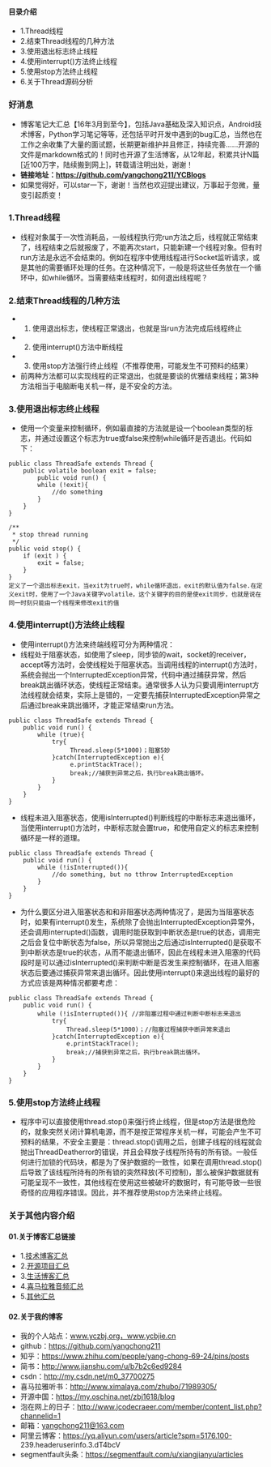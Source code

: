 #### 目录介绍
- 1.Thread线程
- 2.结束Thread线程的几种方法
- 3.使用退出标志终止线程
- 4.使用interrupt()方法终止线程
- 5.使用stop方法终止线程
- 6.关于Thread源码分析




### 好消息
- 博客笔记大汇总【16年3月到至今】，包括Java基础及深入知识点，Android技术博客，Python学习笔记等等，还包括平时开发中遇到的bug汇总，当然也在工作之余收集了大量的面试题，长期更新维护并且修正，持续完善……开源的文件是markdown格式的！同时也开源了生活博客，从12年起，积累共计N篇[近100万字，陆续搬到网上]，转载请注明出处，谢谢！
- **链接地址：https://github.com/yangchong211/YCBlogs**
- 如果觉得好，可以star一下，谢谢！当然也欢迎提出建议，万事起于忽微，量变引起质变！






### 1.Thread线程
- 线程对象属于一次性消耗品，一般线程执行完run方法之后，线程就正常结束了，线程结束之后就报废了，不能再次start，只能新建一个线程对象。但有时run方法是永远不会结束的。例如在程序中使用线程进行Socket监听请求，或是其他的需要循环处理的任务。在这种情况下，一般是将这些任务放在一个循环中，如while循环。当需要结束线程时，如何退出线程呢？




### 2.结束Thread线程的几种方法
- 1. 使用退出标志，使线程正常退出，也就是当run方法完成后线程终止
- 2. 使用interrupt()方法中断线程
- 3. 使用stop方法强行终止线程（不推荐使用，可能发生不可预料的结果）
- 前两种方法都可以实现线程的正常退出，也就是要谈的优雅结束线程；第3种方法相当于电脑断电关机一样，是不安全的方法。



### 3.使用退出标志终止线程
- 使用一个变量来控制循环，例如最直接的方法就是设一个boolean类型的标志，并通过设置这个标志为true或false来控制while循环是否退出。代码如下：
``` 
public class ThreadSafe extends Thread {
    public volatile boolean exit = false;
        public void run() {
        while (!exit){
            //do something
        }
    }
}

/**
 * stop thread running
 */
public void stop() {
    if (exit ) {
        exit = false;
    }
}
定义了一个退出标志exit，当exit为true时，while循环退出，exit的默认值为false.在定义exit时，使用了一个Java关键字volatile，这个关键字的目的是使exit同步，也就是说在同一时刻只能由一个线程来修改exit的值
``` 



### 4.使用interrupt()方法终止线程
- 使用interrupt()方法来终端线程可分为两种情况：
- 线程处于阻塞状态，如使用了sleep，同步锁的wait，socket的receiver，accept等方法时，会使线程处于阻塞状态。当调用线程的interrupt()方法时，系统会抛出一个InterruptedException异常，代码中通过捕获异常，然后break跳出循环状态，使线程正常结束。通常很多人认为只要调用interrupt方法线程就会结束，实际上是错的，一定要先捕获InterruptedException异常之后通过break来跳出循环，才能正常结束run方法。
```
public class ThreadSafe extends Thread {
    public void run() {
        while (true){
            try{
                 Thread.sleep(5*1000)；阻塞5妙
            }catch(InterruptedException e){
                 e.printStackTrace();
                 break;//捕获到异常之后，执行break跳出循环。
            }
        }
    }
}
```
- 线程未进入阻塞状态，使用isInterrupted()判断线程的中断标志来退出循环，当使用interrupt()方法时，中断标志就会置true，和使用自定义的标志来控制循环是一样的道理。
```
public class ThreadSafe extends Thread {
    public void run() {
        while (!isInterrupted()){
            //do something, but no tthrow InterruptedException
        }
    }
}
```
- 为什么要区分进入阻塞状态和和非阻塞状态两种情况了，是因为当阻塞状态时，如果有interrupt()发生，系统除了会抛出InterruptedException异常外，还会调用interrupted()函数，调用时能获取到中断状态是true的状态，调用完之后会复位中断状态为false，所以异常抛出之后通过isInterrupted()是获取不到中断状态是true的状态，从而不能退出循环，因此在线程未进入阻塞的代码段时是可以通过isInterrupted()来判断中断是否发生来控制循环，在进入阻塞状态后要通过捕获异常来退出循环。因此使用interrupt()来退出线程的最好的方式应该是两种情况都要考虑：
```
public class ThreadSafe extends Thread {
    public void run() {
        while (!isInterrupted()){ //非阻塞过程中通过判断中断标志来退出
            try{
                Thread.sleep(5*1000)；//阻塞过程捕获中断异常来退出
            }catch(InterruptedException e){
                e.printStackTrace();
                break;//捕获到异常之后，执行break跳出循环。
            }
        }
    }
}
```




### 5.使用stop方法终止线程
- 程序中可以直接使用thread.stop()来强行终止线程，但是stop方法是很危险的，就象突然关闭计算机电源，而不是按正常程序关机一样，可能会产生不可预料的结果，不安全主要是：thread.stop()调用之后，创建子线程的线程就会抛出ThreadDeatherror的错误，并且会释放子线程所持有的所有锁。一般任何进行加锁的代码块，都是为了保护数据的一致性，如果在调用thread.stop()后导致了该线程所持有的所有锁的突然释放(不可控制)，那么被保护数据就有可能呈现不一致性，其他线程在使用这些被破坏的数据时，有可能导致一些很奇怪的应用程序错误。因此，并不推荐使用stop方法来终止线程。



### 关于其他内容介绍
#### 01.关于博客汇总链接
- 1.[技术博客汇总](https://www.jianshu.com/p/614cb839182c)
- 2.[开源项目汇总](https://blog.csdn.net/m0_37700275/article/details/80863574)
- 3.[生活博客汇总](https://blog.csdn.net/m0_37700275/article/details/79832978)
- 4.[喜马拉雅音频汇总](https://www.jianshu.com/p/f665de16d1eb)
- 5.[其他汇总](https://www.jianshu.com/p/53017c3fc75d)



#### 02.关于我的博客
- 我的个人站点：www.yczbj.org，www.ycbjie.cn
- github：https://github.com/yangchong211
- 知乎：https://www.zhihu.com/people/yang-chong-69-24/pins/posts
- 简书：http://www.jianshu.com/u/b7b2c6ed9284
- csdn：http://my.csdn.net/m0_37700275
- 喜马拉雅听书：http://www.ximalaya.com/zhubo/71989305/
- 开源中国：https://my.oschina.net/zbj1618/blog
- 泡在网上的日子：http://www.jcodecraeer.com/member/content_list.php?channelid=1
- 邮箱：yangchong211@163.com
- 阿里云博客：https://yq.aliyun.com/users/article?spm=5176.100- 239.headeruserinfo.3.dT4bcV
- segmentfault头条：https://segmentfault.com/u/xiangjianyu/articles
